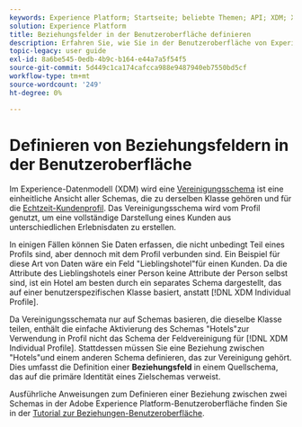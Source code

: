 ```yaml
---
keywords: Experience Platform; Startseite; beliebte Themen; API; XDM; XDM; XDM-System; Experience-Datenmodell; Datenmodell; ui; Arbeitsbereich; Beziehung; Feld;
solution: Experience Platform
title: Beziehungsfelder in der Benutzeroberfläche definieren
description: Erfahren Sie, wie Sie in der Benutzeroberfläche von Experience Platform ein Beziehungsfeld definieren.
topic-legacy: user guide
exl-id: 8a6be545-0edb-4b9c-b164-e44a7a5f54f5
source-git-commit: 5d449c1ca174cafcca988e9487940eb7550bd5cf
workflow-type: tm+mt
source-wordcount: '249'
ht-degree: 0%

---
```


# Definieren von Beziehungsfeldern in der Benutzeroberfläche

Im Experience-Datenmodell (XDM) wird eine [Vereinigungsschema](../../schema/composition.md#union) ist eine einheitliche Ansicht aller Schemas, die zu derselben Klasse gehören und für die [Echtzeit-Kundenprofil](../../../profile/home.md). Das Vereinigungsschema wird vom Profil genutzt, um eine vollständige Darstellung eines Kunden aus unterschiedlichen Erlebnisdaten zu erstellen.

In einigen Fällen können Sie Daten erfassen, die nicht unbedingt Teil eines Profils sind, aber dennoch mit dem Profil verbunden sind. Ein Beispiel für diese Art von Daten wäre ein Feld &quot;Lieblingshotel&quot;für einen Kunden. Da die Attribute des Lieblingshotels einer Person keine Attribute der Person selbst sind, ist ein Hotel am besten durch ein separates Schema dargestellt, das auf einer benutzerspezifischen Klasse basiert, anstatt [!DNL XDM Individual Profile].

Da Vereinigungsschemata nur auf Schemas basieren, die dieselbe Klasse teilen, enthält die einfache Aktivierung des Schemas &quot;Hotels&quot;zur Verwendung in Profil nicht das Schema der Feldvereinigung für [!DNL XDM Individual Profile]. Stattdessen müssen Sie eine Beziehung zwischen &quot;Hotels&quot;und einem anderen Schema definieren, das zur Vereinigung gehört. Dies umfasst die Definition einer **Beziehungsfeld** in einem Quellschema, das auf die primäre Identität eines Zielschemas verweist.

Ausführliche Anweisungen zum Definieren einer Beziehung zwischen zwei Schemas in der Adobe Experience Platform-Benutzeroberfläche finden Sie in der [Tutorial zur Beziehungen-Benutzeroberfläche](../../tutorials/relationship-ui.md).
